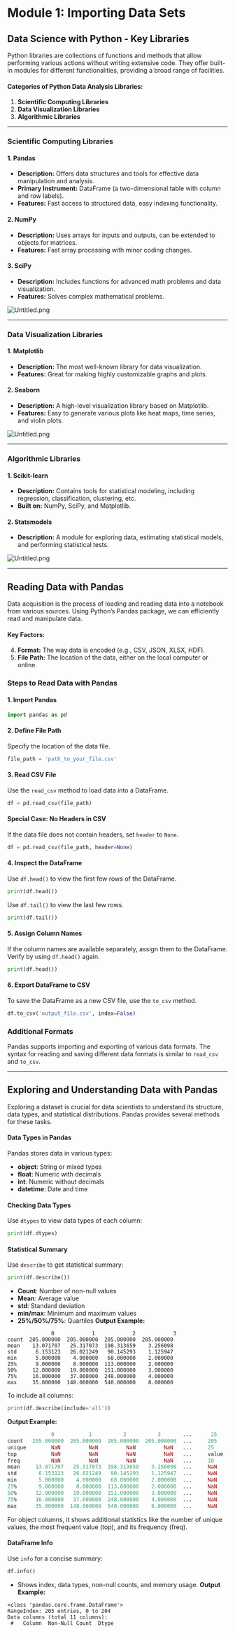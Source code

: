 

# Module 1: Importing Data Sets
## Data Science with Python - Key Libraries
Python libraries are collections of functions and methods that allow performing various actions without writing extensive code. They offer built-in modules for different functionalities, providing a broad range of facilities.
#### Categories of Python Data Analysis Libraries:
1. **Scientific Computing Libraries**
2. **Data Visualization Libraries**
3. **Algorithmic Libraries**

___
### Scientific Computing Libraries
#### 1. **Pandas**
- **Description:** Offers data structures and tools for effective data manipulation and analysis.
- **Primary Instrument:** DataFrame (a two-dimensional table with column and row labels).
- **Features:** Fast access to structured data, easy indexing functionality.
#### 2. **NumPy**
- **Description:** Uses arrays for inputs and outputs, can be extended to objects for matrices.
- **Features:** Fast array processing with minor coding changes.
#### 3. **SciPy**
- **Description:** Includes functions for advanced math problems and data visualization.
- **Features:** Solves complex mathematical problems.

![Untitled.png](https://prod-files-secure.s3.us-west-2.amazonaws.com/03e82b26-cccb-4906-bb56-adabcbdc0655/997ac361-58a8-4f04-bb0f-79fea4baa761/Untitled.png?X-Amz-Algorithm=AWS4-HMAC-SHA256&X-Amz-Content-Sha256=UNSIGNED-PAYLOAD&X-Amz-Credential=ASIAZI2LB4666RZOEHCJ%2F20250201%2Fus-west-2%2Fs3%2Faws4_request&X-Amz-Date=20250201T061917Z&X-Amz-Expires=3600&X-Amz-Security-Token=IQoJb3JpZ2luX2VjEMb%2F%2F%2F%2F%2F%2F%2F%2F%2F%2FwEaCXVzLXdlc3QtMiJGMEQCIE%2F9HPns0Blf5jWNWjkb8uGJ462bR9xibwHAwPWrvFzlAiB9drSXdPl9vheSuVRZ%2FshAwv%2BEtK43QIlEyQ0msrzR5CqIBAjO%2F%2F%2F%2F%2F%2F%2F%2F%2F%2F8BEAAaDDYzNzQyMzE4MzgwNSIMc9Kdscn2LzIEsiA4KtwDH6k9oCWM9iKMuDcwU0lVTjF47uyHlVnOeRCbgXcEpSIupmuSwCaRkSiURTCwahPSijMWkzEPrwLPuAIVeSZ3%2BaV4hDG7fhWwEiHt7LFmme9RZxcD2QuiAjjCF0%2FCJ9xSR0ymho8fKJzVoFUCPqD5gHOPv7GRPPP5%2FHJXF0bgTNNUdwKviBQjdxEMKBfD0pwjxcmFycLu4pCele3l3BfLbYj2gj%2BofuZO5Fij0Hc5WzHa9%2BS1gaxH4h4AOibooT86sq9Hzl9YXTe3ky3YNWa0eMAz1tczPgNAV%2F63RwVtzCeawE5epqT618eiL3ukJA33HLDgJ3tZg7yYPVp9hRRTGMEzt71dFmWTjTEDyks4HhRIBGIZr9W98XxNhWnZycLd%2Fc75vhh9sBc6cqs3vmJ1sJVoausLLSEen5BOFiRgYB8qlVro0VKqrUEYvTG5Z0ZQL3KmjCnyVI9NGtHMNmmW0%2BMq5vGPPOgbmAZqev09IkXRQwzxxHADxyTibhc14LryZ0fjx7keMVh8tWaBtRWotvF4ekmKaDX%2FURrC16OwfSRFfTx2u5jcqTqrbujgde2sUfDRYKuaCMsmB%2B54aZ6r7Lok7GIvaCyJcDR17bKAEqLoJYaTuUOWlOnAP1Yw%2F932vAY6pgFQbREzHkJ9dzJ8is5aKM%2FJip0cLsDJtUxIY5wm7YRtttnmIPZNzgGgcTTG1ebPd7uMiW4YVbrUheNBmHX6TNxtIQYGAI8KtD7zAd7KtPVusickTY98RXpwxqnQODOAkMOIzO8sBpUrUkEVKogESH3N%2F3srG9zVfqxn%2BqXw7AZBiOCiCFHqGgFBATat5Kc%2F3i9boGfd5vDavAEInshg3mCpe4yDeEiZ&X-Amz-Signature=8d98221674adc60fb5fb088dcbb476d71065187139e0011bb4552257c2a5c6e1&X-Amz-SignedHeaders=host&x-id=GetObject)
___
### Data Visualization Libraries
#### 1. **Matplotlib**
- **Description:** The most well-known library for data visualization.
- **Features:** Great for making highly customizable graphs and plots.
#### 2. **Seaborn**
- **Description:** A high-level visualization library based on Matplotlib.
- **Features:** Easy to generate various plots like heat maps, time series, and violin plots.

![Untitled.png](https://prod-files-secure.s3.us-west-2.amazonaws.com/03e82b26-cccb-4906-bb56-adabcbdc0655/733d1e42-5a53-4fd8-90c1-3d85254369a6/Untitled.png?X-Amz-Algorithm=AWS4-HMAC-SHA256&X-Amz-Content-Sha256=UNSIGNED-PAYLOAD&X-Amz-Credential=ASIAZI2LB4663HQ7PBED%2F20250201%2Fus-west-2%2Fs3%2Faws4_request&X-Amz-Date=20250201T061916Z&X-Amz-Expires=3600&X-Amz-Security-Token=IQoJb3JpZ2luX2VjEMb%2F%2F%2F%2F%2F%2F%2F%2F%2F%2FwEaCXVzLXdlc3QtMiJIMEYCIQDtQWW7CDEvkpzUf4uupnub8iTMQXJCgJ30W0E0wH5LMgIhAJFjyvpf2Wl1eQBgR44B8Iu%2Fe25n9eolzIZIqwCK1KTQKogECM7%2F%2F%2F%2F%2F%2F%2F%2F%2F%2FwEQABoMNjM3NDIzMTgzODA1Igyt63pSjwEAEKzIutAq3AO3fhcLo9oLVpat%2Bthfmkm3KtW0lXYOTOFyUN0QdGnfNRP9gkAx2XP6Y5bcDGJOBHyw705VxIkDTLAFlywXCcplDqZ2MnJ47UdQZXpwJtzleIhXBhYY6IkJ7bfTt1okUk2rVU1XnPHgfZUUV0vGt3LDgpb5lQIveiudBtaoDledD8RkN7Jia%2B3bi%2F7vcL2nj2A3a2gt9YSgFPktavgELdYYoeW05HmrPoK1QAAnjUgdLorsta7zPuRPPaswPs68C83yFLuwyl2OrsHEKbmFo6%2FDtSeFjU%2BLznZ7EEqF6Cj0nyFk9Vv95UqCnII4qdKRx6%2FgVuwFSFBANcs5XU52Wsajz95zD3pxhvSO3bHwevdx8xb2jdSe3eBUknTlO3%2Fpd3KFNa0PNNXWhfhPYWuqIMfyQFLd%2FULselkAqUmsmY0Xz%2BLyZNgFgNMp%2FEPJFe1Q%2BZUatAXL9t4FRjCjDQPeNZ%2BSOg8SPNfNzk9x%2Bxgxi1HMnplN8LiazpjKGJU%2FRF%2FxzE%2ByWDx%2F8auXam02ReIsUw5PO5QQBDLieX6DnqoZ%2F8X17RIh6SR4uGX2Z6w7cD3lTcjJ1DEsmH%2FkY9dS%2BoDlWMP75YhhWikBJD2gheMx7QWakzUW7MikkitBt8ae5zC13fa8BjqkAY6SyQ2UP3fstJIZ5nEShKJpgRCElXhockkggo1hq9%2BI%2BY0ZgO1RFeLCS%2FWTOCfjm8JagBjPsX0xYEb%2BMXY%2B1bY4c16FJYwrO%2BfojJAwnN8GRMriv4xnOpEPveH8lmlsKfCK2Wt6KlC6sBCkd6qeV3KEjJ18O%2BdKLKaIzus0DSWU3DCs%2BGbTHPGw%2BpFaVDSKsh6mcbXMOeSrEcQVKjC6X8gnak1V&X-Amz-Signature=65f2385b0e39373a8dc6ae1c2af57cf886eb997704d25b16ff6fbeeff2ea64c7&X-Amz-SignedHeaders=host&x-id=GetObject)
___
### Algorithmic Libraries
#### 1. **Scikit-learn**
- **Description:** Contains tools for statistical modeling, including regression, classification, clustering, etc.
- **Built on:** NumPy, SciPy, and Matplotlib.
#### 2. **Statsmodels**
- **Description:** A module for exploring data, estimating statistical models, and performing statistical tests.

![Untitled.png](https://prod-files-secure.s3.us-west-2.amazonaws.com/03e82b26-cccb-4906-bb56-adabcbdc0655/c62885f5-417d-4179-834f-d68f8f2bdf39/Untitled.png?X-Amz-Algorithm=AWS4-HMAC-SHA256&X-Amz-Content-Sha256=UNSIGNED-PAYLOAD&X-Amz-Credential=ASIAZI2LB4663HQ7PBED%2F20250201%2Fus-west-2%2Fs3%2Faws4_request&X-Amz-Date=20250201T061916Z&X-Amz-Expires=3600&X-Amz-Security-Token=IQoJb3JpZ2luX2VjEMb%2F%2F%2F%2F%2F%2F%2F%2F%2F%2FwEaCXVzLXdlc3QtMiJIMEYCIQDtQWW7CDEvkpzUf4uupnub8iTMQXJCgJ30W0E0wH5LMgIhAJFjyvpf2Wl1eQBgR44B8Iu%2Fe25n9eolzIZIqwCK1KTQKogECM7%2F%2F%2F%2F%2F%2F%2F%2F%2F%2FwEQABoMNjM3NDIzMTgzODA1Igyt63pSjwEAEKzIutAq3AO3fhcLo9oLVpat%2Bthfmkm3KtW0lXYOTOFyUN0QdGnfNRP9gkAx2XP6Y5bcDGJOBHyw705VxIkDTLAFlywXCcplDqZ2MnJ47UdQZXpwJtzleIhXBhYY6IkJ7bfTt1okUk2rVU1XnPHgfZUUV0vGt3LDgpb5lQIveiudBtaoDledD8RkN7Jia%2B3bi%2F7vcL2nj2A3a2gt9YSgFPktavgELdYYoeW05HmrPoK1QAAnjUgdLorsta7zPuRPPaswPs68C83yFLuwyl2OrsHEKbmFo6%2FDtSeFjU%2BLznZ7EEqF6Cj0nyFk9Vv95UqCnII4qdKRx6%2FgVuwFSFBANcs5XU52Wsajz95zD3pxhvSO3bHwevdx8xb2jdSe3eBUknTlO3%2Fpd3KFNa0PNNXWhfhPYWuqIMfyQFLd%2FULselkAqUmsmY0Xz%2BLyZNgFgNMp%2FEPJFe1Q%2BZUatAXL9t4FRjCjDQPeNZ%2BSOg8SPNfNzk9x%2Bxgxi1HMnplN8LiazpjKGJU%2FRF%2FxzE%2ByWDx%2F8auXam02ReIsUw5PO5QQBDLieX6DnqoZ%2F8X17RIh6SR4uGX2Z6w7cD3lTcjJ1DEsmH%2FkY9dS%2BoDlWMP75YhhWikBJD2gheMx7QWakzUW7MikkitBt8ae5zC13fa8BjqkAY6SyQ2UP3fstJIZ5nEShKJpgRCElXhockkggo1hq9%2BI%2BY0ZgO1RFeLCS%2FWTOCfjm8JagBjPsX0xYEb%2BMXY%2B1bY4c16FJYwrO%2BfojJAwnN8GRMriv4xnOpEPveH8lmlsKfCK2Wt6KlC6sBCkd6qeV3KEjJ18O%2BdKLKaIzus0DSWU3DCs%2BGbTHPGw%2BpFaVDSKsh6mcbXMOeSrEcQVKjC6X8gnak1V&X-Amz-Signature=f9d9c6685a8673f8ec4271ef7d768845846af7c6d3b80dad1cc5a6b36641ea94&X-Amz-SignedHeaders=host&x-id=GetObject)
___
## Reading Data with Pandas
Data acquisition is the process of loading and reading data into a notebook from various sources. Using Python’s Pandas package, we can efficiently read and manipulate data.
#### Key Factors:
4. **Format:** The way data is encoded (e.g., CSV, JSON, XLSX, HDF).
5. **File Path:** The location of the data, either on the local computer or online.
### Steps to Read Data with Pandas
#### 1. **Import Pandas**
```python
import pandas as pd
```
#### 2. **Define File Path**
Specify the location of the data file.
```python
file_path = 'path_to_your_file.csv'
```
#### 3. **Read CSV File**
Use the `read_csv` method to load data into a DataFrame.
```python
df = pd.read_csv(file_path)
```
#### Special Case: No Headers in CSV
If the data file does not contain headers, set `header` to `None`.
```python
df = pd.read_csv(file_path, header=None)
```
#### 4. **Inspect the DataFrame**
Use `df.head()` to view the first few rows of the DataFrame.
```python
print(df.head())
```
Use `df.tail()` to view the last few rows.
```python
print(df.tail())
```
#### 5. **Assign Column Names**
If the column names are available separately, assign them to the DataFrame.
Verify by using `df.head()` again.
```python
print(df.head())
```
#### 6. **Export DataFrame to CSV**
To save the DataFrame as a new CSV file, use the `to_csv` method.
```python
df.to_csv('output_file.csv', index=False)
```
### Additional Formats
Pandas supports importing and exporting of various data formats. The syntax for reading and saving different data formats is similar to `read_csv` and `to_csv`.
___
## Exploring and Understanding Data with Pandas
Exploring a dataset is crucial for data scientists to understand its structure, data types, and statistical distributions. Pandas provides several methods for these tasks.
#### Data Types in Pandas
Pandas stores data in various types:
- **object**: String or mixed types
- **float**: Numeric with decimals
- **int**: Numeric without decimals
- **datetime**: Date and time
#### Checking Data Types
Use `dtypes` to view data types of each column:
```python
print(df.dtypes)
```
#### Statistical Summary
Use `describe` to get statistical summary:
```python
print(df.describe())
```
- **Count**: Number of non-null values
- **Mean**: Average value
- **std**: Standard deviation
- **min/max**: Minimum and maximum values
- **25%/50%/75%**: Quartiles
**Output Example:**
```plain text
              0            1            2            3
count  205.000000  205.000000  205.000000  205.000000
mean    13.071707   25.317073  198.313659    3.256098
std      6.153123   26.021249   90.145293    1.125947
min      5.000000    4.000000   68.000000    2.000000
25%      9.000000    8.000000  113.000000    2.000000
50%     12.000000   19.000000  151.000000    3.000000
75%     16.000000   37.000000  248.000000    4.000000
max     35.000000  148.000000  540.000000    8.000000
```
To include all columns:
```python
print(df.describe(include='all'))
```
**Output Example:**
```r
              0           1          2          3       ...      25       26       27
count   205.000000  205.000000  205.000000  205.000000  ...     205      205      205
unique        NaN         NaN         NaN         NaN   ...     25       25       25
top           NaN         NaN         NaN         NaN   ...     value    value    value
freq          NaN         NaN         NaN         NaN   ...     10       10       10
mean     13.071707   25.317073  198.313659    3.256098  ...     NaN      NaN      NaN
std       6.153123   26.021249   90.145293    1.125947  ...     NaN      NaN      NaN
min       5.000000    4.000000   68.000000    2.000000  ...     NaN      NaN      NaN
25%       9.000000    8.000000  113.000000    2.000000  ...     NaN      NaN      NaN
50%      12.000000   19.000000  151.000000    3.000000  ...     NaN      NaN      NaN
75%      16.000000   37.000000  248.000000    4.000000  ...     NaN      NaN      NaN
max      35.000000  148.000000  540.000000    8.000000  ...     NaN      NaN      NaN
```
For object columns, it shows additional statistics like the number of unique values, the most frequent value (top), and its frequency (freq).
#### DataFrame Info
Use `info` for a concise summary:
```python
df.info()
```
- Shows index, data types, non-null counts, and memory usage.
**Output Example:**
```less
<class 'pandas.core.frame.DataFrame'>
RangeIndex: 205 entries, 0 to 204
Data columns (total 11 columns):
 #   Column  Non-Null Count  Dtype

